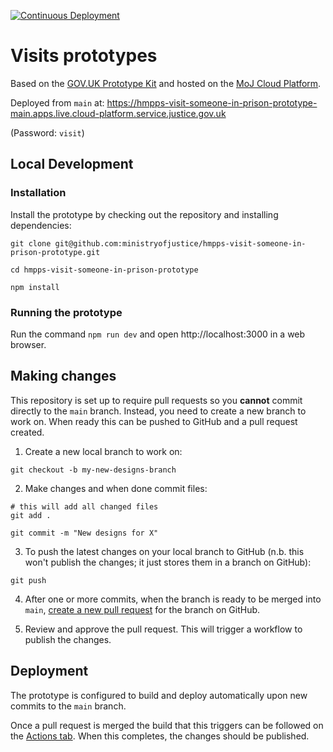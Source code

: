 [![Continuous Deployment](https://github.com/ministryofjustice/hmpps-visit-someone-in-prison-prototype/actions/workflows/cd-main.yaml/badge.svg)](https://github.com/ministryofjustice/hmpps-visit-someone-in-prison-prototype/actions/workflows/cd-main.yaml)

# Visits prototypes

Based on the [GOV.UK Prototype Kit](https://prototype-kit.service.gov.uk/docs/) and hosted on the [MoJ Cloud Platform](https://user-guide.cloud-platform.service.justice.gov.uk/documentation/getting-started/prototype-kit.html).

Deployed from `main` at: https://hmpps-visit-someone-in-prison-prototype-main.apps.live.cloud-platform.service.justice.gov.uk 

(Password: `visit`)

## Local Development

### Installation
Install the prototype by checking out the repository and installing dependencies:
```
git clone git@github.com:ministryofjustice/hmpps-visit-someone-in-prison-prototype.git

cd hmpps-visit-someone-in-prison-prototype

npm install
```

### Running the prototype

Run the command ```npm run dev``` and open http://localhost:3000 in a web browser.

## Making changes
This repository is set up to require pull requests so you **cannot** commit directly to the `main` branch. Instead, you need to create a new branch to work on. When ready this can be pushed to GitHub and a pull request created.

1. Create a new local branch to work on:
```
git checkout -b my-new-designs-branch
```

2. Make changes and when done commit files:
```
# this will add all changed files
git add .

git commit -m "New designs for X"
```

3. To push the latest changes on your local branch to GitHub (n.b. this won't publish the changes; it just stores them in a branch on GitHub):
```
git push
```

4. After one or more commits, when the branch is ready to be merged into `main`, [create a new pull request](https://github.com/ministryofjustice/hmpps-visit-someone-in-prison-prototype/pulls) for the branch on GitHub.

5. Review and approve the pull request. This will trigger a workflow to publish the changes.

## Deployment
The prototype is configured to build and deploy automatically upon new commits to the `main` branch.

Once a pull request is merged the build that this triggers can be followed on the [Actions tab](https://github.com/ministryofjustice/hmpps-visit-someone-in-prison-prototype/actions). When this completes, the changes should be published.
